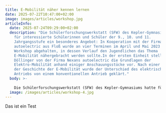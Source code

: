```yaml
---
title: E-Mobilität näher kennen lernen
date: 2025-07-22T10:47:00+02:00
image: images/articles/workshop.jpg
articleInfo:
  date: 2025-07-24T09:29:00+02:00
  description: "Die Schülerforschungswerkstatt (SFW) des Kepler-Gymnasiums hatte
    für interessierte Schülerinnen und Schüler der 9., 10. und 11.
    Jahrgangsstufe ein besonderes Angebot: In Kooperation mit der Firma Nexans
    autoelectric aus Floß wurde an vier Terminen im April und Mai 2023 ein
    Workshop abgehalten, in dessen Verlauf den Jugendlichen das Thema
    E-Mobilität nähergebracht werden sollte.In der ersten Einheit stellte Herr
    Döllinger von der Firma Nexans autoelectric die Grundlagen der
    Elektro-Mobilität anhand einiger Anschauungsstücke vor. Nach einer Darlegung
    der Geschichte der E-Mobilität wurde der Unterschied des elektrischen
    Antriebs von einem konventionellen Antrieb geklärt."
  body: >-
    
    Die Schülerforschungswerkstatt (SFW) des Kepler-Gymnasiums hatte für interessierte Schülerinnen und Schüler der 9., 10. und 11. Jahrgangsstufe ein besonderes Angebot: In Kooperation mit der Firma Nexans autoelectric aus Floß wurde an vier Terminen im April und Mai 2023 ein Workshop abgehalten, in dessen Verlauf den Jugendlichen das Thema E-Mobilität nähergebracht werden sollte.In der ersten Einheit stellte Herr Döllinger von der Firma Nexans autoelectric die Grundlagen der Elektro-Mobilität anhand einiger Anschauungsstücke vor. Nach einer Darlegung der Geschichte der E-Mobilität wurde der Unterschied des elektrischen Antriebs von einem konventionellen Antrieb geklärt. Gemeinsam mit den SchülerInnen erörterte Herr Döllinger die Chancen und die Schwierigkeiten der E-Mobilität. Anschließend wurden die Fragen geklärt, wie der Ladeprozess funktioniert und worin sich reine Elektroautos und Hybride unterscheiden. Zum Abschluss der ersten Einheit zeigten der Nexans-Mitarbeiter Herr Döllinger und die Mitarbeiterin Frau Reiter den TeilnehmerInnen das mitgebrachte E-Auto.Zur zweiten Einheit besuchte das Running Snail Racing Team der OTH Amberg-Weiden mit ihrem neuesten Rennwagen das Kepler-Gymnasium. Dabei handelt es sich um ein Formula Student-Team, in dem Studierende der OTH selbstständig Rennwagen bauen, die mittlerweile rein mit E-Antrieb fahren. Hierbei wurde den SchülerInnen gezeigt, wie sich der Rennwagen von einem „normalen“ E-Auto unterscheidet, worauf bei der Konstruktion geachtet wird und wie die Entwicklung abläuft.Eine Woche später stand die Exkursion nach Floß zur Firmenzentrale auf dem Programm. Dabei besichtigten die Jugendlichen das Labor und die CAD-Konstruktion. Sie lernten, wie sich das Berufsbild des Ingenieurs in der Automobilbranche konkret gestaltet und welche Arbeitsschritte bis zum fertigen Hochvoltkabelsatz nötig sind. Besonderen Eindruck machte bei den Schülern das Verscheißen und Prüfen der Komponenten sowie das Durchbrennen eines Leitungssatzes.Zum Abschluss des Workshops wurde den Schülerinnen und Schülern in einer vierten Einheit Einblicke in die Zukunft der Mobilität gegeben. Frau Boes, Mitarbeiterin der Firma Nexans autoelectric, veranschaulichte dabei die Lebensdauer einer Batterie, zeigte ihre Schwächen auf und stellte alternative Ladeformen vor. Dabei ging sie darauf ein, an welchen Innovationen bereits geforscht wird und mit welchen neuen Technologien sich das Unternehmen bereits befasst. Anschließend konnten die Jugendlichen jeweils selbst unter Anleitung von Frau Reiter und Frau Bös eine Adapterplatte für die Ladeleitung zusammenbauen.Als Rückmeldung äußerten die Jugendlichen, dass der Workshop eine gelungene Aktion darstellte, da er durch die Praxisnähe einen guten Einblick in die Berufswelt der Automobilbranche gab.
  image: /images/articles/workshop-4.jpg
---
```

Das ist ein Test
